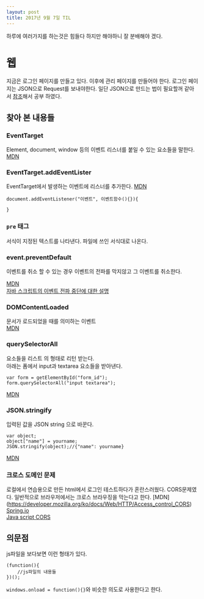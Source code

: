 ```yaml
---
layout: post
title: 2017년 9월 7일 TIL
---
```

하루에 여러가지를 하는것은 힘들다 하지만 해야하니 잘 분배해야 겠다.

# 웹
지금은 로그인 페이지를 만들고 있다. 이후에 관리 페이지를 만들어야 한다.
로그인 페이지는 JSON으로 Request를 보내야한다. 일단 JSON으로 만드는 법이 필요할꺼 같아서 [참조](https://codepen.io/gabrieleromanato/pen/LpLVeQ?editors=1000)해서 공부 하였다.

## 찾아 본 내용들 

### EventTarget
Element, document, window 등의 이벤트 리스너를 붙일 수 있는 요소들을 말한다.
[MDN](https://developer.mozilla.org/ko/docs/Web/API/EventTarget)

### EventTarget.addEventLister
EventTarget에서 발생하는 이벤트에 리스너를 추가한다.  [MDN](https://developer.mozilla.org/ko/docs/Web/API/EventTarget/addEventListener)  

```
document.addEventListener("이벤트", 이벤트함수(){}){

}
```

### `pre` 태그 
서식이 지정된 텍스트를 나타낸다. 파일에 쓰인 서식대로 나온다.

### event.preventDefault
이벤트를 취소 할 수 있는 경우 이벤트의 전파를 막지않고 그 이벤트를 취소한다.  
 
[MDN](https://developer.mozilla.org/ko/docs/Web/API/Event/preventDefault)  
[자바 스크립트의 이벤트 전파 중단에 대한 설명](http://programmingsummaries.tistory.com/313) 

### DOMContentLoaded
문서가 로드되었을 때를 의미하는 이벤트   
[MDN](https://developer.mozilla.org/ko/docs/Web/Events/DOMContentLoaded) 

### querySelectorAll
요소들을 리스트 의 형태로 리턴 받는다.  
아래는 폼에서 input과 textarea 요소들을 받아낸다. 
```
var form = getElementById("form_id");
form.querySelectorAll("input textarea");
```   
[MDN](https://developer.mozilla.org/ko/docs/Web/API/Document/querySelectorAll)

### JSON.stringify
입력된 값을 JSON string 으로 바꾼다.
```
var object;
object["name"] = yourname;
JSON.stringify(object);//{"name": yourname}
```
[MDN](https://developer.mozilla.org/en-US/docs/Web/JavaScript/Reference/Global_Objects/JSON/stringify)


### 크로스 도메인 문제
로컬에서 연습용으로 만든 html에서 로그인 테스트하다가 혼란스러웠다.
CORS문제였다. 일반적으로 브라우저에서는 크로스 브라우징을 막는다고 한다. 
[MDN] (https://developer.mozilla.org/ko/docs/Web/HTTP/Access_control_CORS)  
[Spring.io](https://spring.io/guides/gs/rest-service-cors/)  
[Java script CORS](https://www.html5rocks.com/en/tutorials/cors/)  

## 의문점
js파일을 보다보면 이런 형태가 있다.
```
(function(){
    //js파일의 내용들
})();
```
`windows.onload = function(){}`와 비슷한 의도로 사용한다고 한다.


